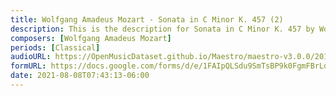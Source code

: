 ```yaml
---
title: Wolfgang Amadeus Mozart - Sonata in C Minor K. 457 (2)
description: This is the description for Sonata in C Minor K. 457 by Wolfgang Amadeus Mozart
composers: [Wolfgang Amadeus Mozart]
periods: [Classical]
audioURL: https://OpenMusicDataset.github.io/Maestro/maestro-v3.0.0/2018/MIDI-Unprocessed_Recital13-15_MID--AUDIO_13_R1_2018_wav--1.midi
formURL: https://docs.google.com/forms/d/e/1FAIpQLSdu9SmTsBP9k0FgmFBrLdJ4nQ6mRg26OcTf7VotSxmOd-9hkw/viewform
date: 2021-08-08T07:43:13-06:00
---
```

